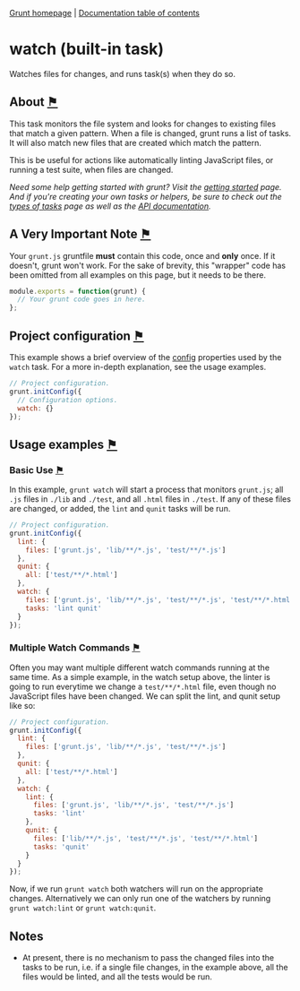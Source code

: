 [Grunt homepage](https://github.com/cowboy/grunt) | [Documentation table of contents](toc.md)

# watch (built-in task)
Watches files for changes, and runs task(s) when they do so.

## About <a name="about" href="#about" title="Link to this section">⚑</a>

This task monitors the file system and looks for changes to existing files that match a given pattern. When a file is changed, grunt runs a list of tasks. It will also match new files that are created which match the pattern.

This is be useful for actions like automatically linting JavaScript files, or running a test suite, when files are changed.


_Need some help getting started with grunt? Visit the [getting started](getting_started.md) page. And if you're creating your own tasks or helpers, be sure to check out the [types of tasks](types_of_tasks.md) page as well as the [API documentation](api.md)._

## A Very Important Note <a name="a-very-important-note" href="#a-very-important-note" title="Link to this section">⚑</a>
Your `grunt.js` gruntfile **must** contain this code, once and **only** once. If it doesn't, grunt won't work. For the sake of brevity, this "wrapper" code has been omitted from all examples on this page, but it needs to be there.

```javascript
module.exports = function(grunt) {
  // Your grunt code goes in here.
};
```

## Project configuration <a name="project-configuration" href="#project-configuration" title="Link to this section">⚑</a>

This example shows a brief overview of the [config](api_config.md) properties used by the `watch` task. For a more in-depth explanation, see the usage examples.

```javascript
// Project configuration.
grunt.initConfig({
  // Configuration options.
  watch: {}
});
```

## Usage examples <a name="usage-examples" href="#usage-examples" title="Link to this section">⚑</a>

### Basic Use <a name="basic-use" href="#basic-use" title="Link to this section">⚑</a>

In this example, `grunt watch` will start a process that monitors `grunt.js`; all `.js` files in `./lib` and `./test`, and all `.html` files in `./test`. If any of these files are changed, or added, the `lint` and `qunit` tasks will be run.

```javascript
// Project configuration.
grunt.initConfig({
  lint: {
    files: ['grunt.js', 'lib/**/*.js', 'test/**/*.js']
  },
  qunit: {
    all: ['test/**/*.html']
  },
  watch: {
    files: ['grunt.js', 'lib/**/*.js', 'test/**/*.js', 'test/**/*.html']
    tasks: 'lint qunit'
  }
});
```

### Multiple Watch Commands <a name="multiple-watch-commands" href="#multiple-watch-commands" title="Link to this section">⚑</a>

Often you may want multiple different watch commands running at the same time. As a simple example, in the watch setup above, the linter is going to run everytime we change a `test/**/*.html` file, even though no JavaScript files have been changed. We can split the lint, and qunit setup like so:

```javascript
// Project configuration.
grunt.initConfig({
  lint: {
    files: ['grunt.js', 'lib/**/*.js', 'test/**/*.js']
  },
  qunit: {
    all: ['test/**/*.html']
  },
  watch: {
    lint: {
      files: ['grunt.js', 'lib/**/*.js', 'test/**/*.js']
      tasks: 'lint'
    },
    qunit: {
      files: ['lib/**/*.js', 'test/**/*.js', 'test/**/*.html']
      tasks: 'qunit'
    }
  }
});
```

Now, if we run `grunt watch` both watchers will run on the appropriate changes. Alternatively we can only run one of the watchers by running `grunt watch:lint` or `grunt watch:qunit`.


## Notes

* At present, there is no mechanism to pass the changed files into the tasks to be run, i.e. if a single file changes, in the example above, all the files would be linted, and all the tests would be run.
